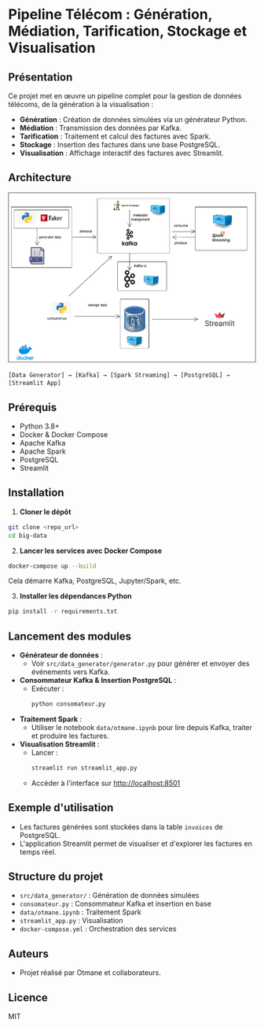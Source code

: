 # Pipeline Télécom : Génération, Médiation, Tarification, Stockage et Visualisation

## Présentation
Ce projet met en œuvre un pipeline complet pour la gestion de données télécoms, de la génération à la visualisation :
- **Génération** : Création de données simulées via un générateur Python.
- **Médiation** : Transmission des données par Kafka.
- **Tarification** : Traitement et calcul des factures avec Spark.
- **Stockage** : Insertion des factures dans une base PostgreSQL.
- **Visualisation** : Affichage interactif des factures avec Streamlit.

## Architecture

![Architecture du projet](sets/Diagramme%20sans%20nom.drawio%20(2).png)

```
[Data Generator] → [Kafka] → [Spark Streaming] → [PostgreSQL] → [Streamlit App]
```

## Prérequis
- Python 3.8+
- Docker & Docker Compose
- Apache Kafka
- Apache Spark
- PostgreSQL
- Streamlit

## Installation
1. **Cloner le dépôt**
```bash
git clone <repo_url>
cd big-data
```
2. **Lancer les services avec Docker Compose**
```bash
docker-compose up --build
```
Cela démarre Kafka, PostgreSQL, Jupyter/Spark, etc.

3. **Installer les dépendances Python**
```bash
pip install -r requirements.txt
```

## Lancement des modules
- **Générateur de données** :
  - Voir `src/data_generator/generator.py` pour générer et envoyer des événements vers Kafka.
- **Consommateur Kafka & Insertion PostgreSQL** :
  - Exécuter :
    ```bash
    python consomateur.py
    ```
- **Traitement Spark** :
  - Utiliser le notebook `data/otmane.ipynb` pour lire depuis Kafka, traiter et produire les factures.
- **Visualisation Streamlit** :
  - Lancer :
    ```bash
    streamlit run streamlit_app.py
    ```
  - Accéder à l'interface sur [http://localhost:8501](http://localhost:8501)

## Exemple d'utilisation
- Les factures générées sont stockées dans la table `invoices` de PostgreSQL.
- L'application Streamlit permet de visualiser et d'explorer les factures en temps réel.

## Structure du projet
- `src/data_generator/` : Génération de données simulées
- `consomateur.py` : Consommateur Kafka et insertion en base
- `data/otmane.ipynb` : Traitement Spark
- `streamlit_app.py` : Visualisation
- `docker-compose.yml` : Orchestration des services

## Auteurs
- Projet réalisé par Otmane et collaborateurs.

## Licence
MIT